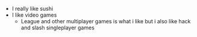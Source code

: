 - I really like sushi
- I like video games
  - League and other multiplayer games is what i like but i also like hack and slash singleplayer games

